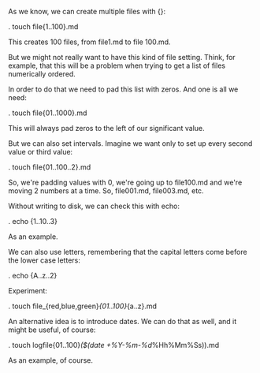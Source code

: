 As we know, we can create multiple files with {}:

. touch file{1..100}.md

This creates 100 files, from file1.md to file 100.md.

But we might not really want to have this kind of file setting. Think, for example, that this will be a problem when trying to get a list of files numerically ordered.

In order to do that we need to pad this list with zeros. And one is all we need:

. touch file{01..1000}.md

This will always pad zeros to the left of our significant value.

But we can also set intervals.
Imagine we want only to set up every second value or third value:

. touch file{01..100..2}.md

So, we're padding values with 0, we're going up to file100.md and we're moving 2 numbers at a time. So, file001.md, file003.md, etc.

Without writing to disk, we can check this with echo:

. echo {1..10..3}

As an example.

We can also use letters, remembering that the capital letters come before the lower case letters:

. echo {A..z..2}

Experiment:

. touch file_{red,blue,green}_{01..100}_{a..z}.md

An alternative idea is to introduce dates. We can do that as well, and it might be useful, of course:

. touch logfile{01..100}_\($(date +%Y-%m-%d_%Hh%Mm%Ss)\).md

As an example, of course.
